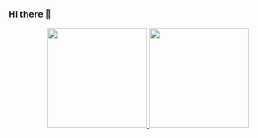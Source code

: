 ### Hi there 👋

<div align="center">
  <a href="https://github.com/jwapwytalo">
  <img height="180em" src="https://github-readme-stats.vercel.app/api?username=jwapwytalo&show_icons=true&theme=dark&include_all_commits=true&count_private=true"/>
  <img height="180em" src="https://github-readme-stats.vercel.app/api/top-langs/?username=jwapwytalo&layout=compact&langs_count=7&theme=dark"/>
</div>

          
          
          
          
